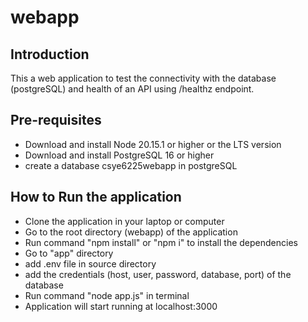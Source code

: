 # webapp

## Introduction 
This a web application to test the connectivity with the database (postgreSQL) and health of an API using /healthz endpoint.

## Pre-requisites
- Download and install Node 20.15.1 or higher or the LTS version
- Download and install PostgreSQL 16 or higher
- create a database csye6225webapp in postgreSQL

## How to Run the application
- Clone the application in your laptop or computer
- Go to the root directory (webapp) of the application
- Run command "npm install" or "npm i" to install the dependencies
- Go to "app" directory
- add .env file in source directory
- add the credentials (host, user, password, database, port) of the database
- Run command "node app.js" in terminal
- Application will start running at localhost:3000